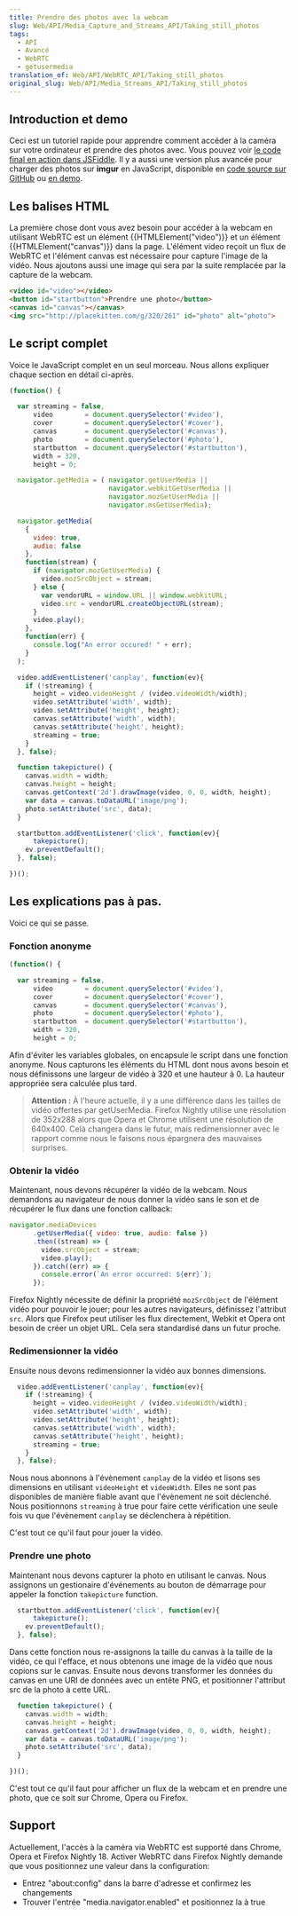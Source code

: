 ```yaml
---
title: Prendre des photos avec la webcam
slug: Web/API/Media_Capture_and_Streams_API/Taking_still_photos
tags:
  - API
  - Avancé
  - WebRTC
  - getusermedia
translation_of: Web/API/WebRTC_API/Taking_still_photos
original_slug: Web/API/Media_Streams_API/Taking_still_photos
---
```


## Introduction et demo

Ceci est un tutoriel rapide pour apprendre comment accéder à la caméra sur votre ordinateur et prendre des photos avec. Vous pouvez voir [le code final en action dans JSFiddle](http://jsfiddle.net/codepo8/agaRe/4/). Il y a aussi une version plus avancée pour charger des photos sur **imgur** en JavaScript, disponible en [code source sur GitHub](https://github.com/codepo8/interaction-cam/) ou [en demo](http://codepo8.github.com/interaction-cam/).

## Les balises HTML

La première chose dont vous avez besoin pour accéder à la webcam en utilisant WebRTC est un élément {{HTMLElement("video")}} et un élément {{HTMLElement("canvas")}} dans la page. L'élément video reçoit un flux de WebRTC et l'élément canvas est nécessaire pour capture l'image de la vidéo. Nous ajoutons aussi une image qui sera par la suite remplacée par la capture de la webcam.

```html
<video id="video"></video>
<button id="startbutton">Prendre une photo</button>
<canvas id="canvas"></canvas>
<img src="http://placekitten.com/g/320/261" id="photo" alt="photo">
```

## Le script complet

Voice le JavaScript complet en un seul morceau. Nous allons expliquer chaque section en détail ci-après.

```js
(function() {

  var streaming = false,
      video        = document.querySelector('#video'),
      cover        = document.querySelector('#cover'),
      canvas       = document.querySelector('#canvas'),
      photo        = document.querySelector('#photo'),
      startbutton  = document.querySelector('#startbutton'),
      width = 320,
      height = 0;

  navigator.getMedia = ( navigator.getUserMedia ||
                         navigator.webkitGetUserMedia ||
                         navigator.mozGetUserMedia ||
                         navigator.msGetUserMedia);

  navigator.getMedia(
    {
      video: true,
      audio: false
    },
    function(stream) {
      if (navigator.mozGetUserMedia) {
        video.mozSrcObject = stream;
      } else {
        var vendorURL = window.URL || window.webkitURL;
        video.src = vendorURL.createObjectURL(stream);
      }
      video.play();
    },
    function(err) {
      console.log("An error occured! " + err);
    }
  );

  video.addEventListener('canplay', function(ev){
    if (!streaming) {
      height = video.videoHeight / (video.videoWidth/width);
      video.setAttribute('width', width);
      video.setAttribute('height', height);
      canvas.setAttribute('width', width);
      canvas.setAttribute('height', height);
      streaming = true;
    }
  }, false);

  function takepicture() {
    canvas.width = width;
    canvas.height = height;
    canvas.getContext('2d').drawImage(video, 0, 0, width, height);
    var data = canvas.toDataURL('image/png');
    photo.setAttribute('src', data);
  }

  startbutton.addEventListener('click', function(ev){
      takepicture();
    ev.preventDefault();
  }, false);

})();
```

## Les explications pas à pas.

Voici ce qui se passe.

### Fonction anonyme

```js
(function() {

  var streaming = false,
      video        = document.querySelector('#video'),
      cover        = document.querySelector('#cover'),
      canvas       = document.querySelector('#canvas'),
      photo        = document.querySelector('#photo'),
      startbutton  = document.querySelector('#startbutton'),
      width = 320,
      height = 0;
```

Afin d'éviter les variables globales, on encapsule le script dans une fonction anonyme. Nous capturons les éléments du HTML dont nous avons besoin et nous définissons une largeur de vidéo à 320 et une hauteur à 0. La hauteur appropriée sera calculée plus tard.

> **Attention :** À l'heure actuelle, il y a une différence dans les tailles de vidéo offertes par getUserMedia. Firefox Nightly utilise une résolution de 352x288 alors que Opera et Chrome utilisent une résolution de 640x400. Celà changera dans le futur, mais redimensionner avec le rapport comme nous le faisons nous épargnera des mauvaises surprises.

### Obtenir la vidéo

Maintenant, nous devons récupérer la vidéo de la webcam. Nous demandons au navigateur de nous donner la vidéo sans le son et de récupérer le flux dans une fonction callback:

```js
navigator.mediaDevices
      .getUserMedia({ video: true, audio: false })
      .then((stream) => {
        video.srcObject = stream;
        video.play();
      }).catch((err) => {
        console.error(`An error occurred: ${err}`);
      });
```

Firefox Nightly nécessite de définir la propriété `mozSrcObject` de l'élément vidéo pour pouvoir le jouer; pour les autres navigateurs, définissez l'attribut `src`. Alors que Firefox peut utiliser les flux directement, Webkit et Opera ont besoin de créer un objet URL. Cela sera standardisé dans un futur proche.

### Redimensionner la vidéo

Ensuite nous devons redimensionner la vidéo aux bonnes dimensions.

```js
  video.addEventListener('canplay', function(ev){
    if (!streaming) {
      height = video.videoHeight / (video.videoWidth/width);
      video.setAttribute('width', width);
      video.setAttribute('height', height);
      canvas.setAttribute('width', width);
      canvas.setAttribute('height', height);
      streaming = true;
    }
  }, false);
```

Nous nous abonnons à l'évènement `canplay` de la vidéo et lisons ses dimensions en utilisant `videoHeight` et `videoWidth`. Elles ne sont pas disponibles de manière fiable avant que l'évènement ne soit déclenché. Nous positionnons `streaming` à true pour faire cette vérification une seule fois vu que l'évènement `canplay` se déclenchera à répétition.

C'est tout ce qu'il faut pour jouer la vidéo.

### Prendre une photo

Maintenant nous devons capturer la photo en utilisant le canvas. Nous assignons un gestionaire d'événements au bouton de démarrage pour appeler la fonction `takepicture` function.

```js
  startbutton.addEventListener('click', function(ev){
      takepicture();
    ev.preventDefault();
  }, false);
```

Dans cette fonction nous re-assignons la taille du canvas à la taille de la vidéo, ce qui l'efface, et nous obtenons une image de la vidéo que nous copions sur le canvas. Ensuite nous devons transformer les données du canvas en une URI de données avec un entête PNG, et positionner l'attribut src de la photo à cette URL.

```js
  function takepicture() {
    canvas.width = width;
    canvas.height = height;
    canvas.getContext('2d').drawImage(video, 0, 0, width, height);
    var data = canvas.toDataURL('image/png');
    photo.setAttribute('src', data);
  }

})();
```

C'est tout ce qu'il faut pour afficher un flux de la webcam et en prendre une photo, que ce soit sur Chrome, Opera ou Firefox.

## Support

Actuellement, l'accès à la caméra via WebRTC est supporté dans Chrome, Opera et Firefox Nightly 18. Activer WebRTC dans Firefox Nightly demande que vous positionnez une valeur dans la configuration:

- Entrez "about:config" dans la barre d'adresse et confirmez les changements
- Trouver l'entrée "media.navigator.enabled" et positionnez la à true
